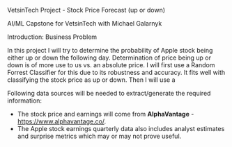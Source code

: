VetsinTech Project - Stock Price Forecast (up or down)

AI/ML Capstone for VetsinTech with Michael Galarnyk

Introduction: Business Problem

In this project I will try to determine the probability of Apple stock being either up or down the following day. Determination of price being up or down is of more use to us vs. an absolute price. I will first use a Random Forrest Classifier for this due to its robustness and accuracy. It fits well with classifying the stock price as up or down. Then I will use a

Following data sources will be needed to extract/generate the required information:
* The stock price and earnings will come from **AlphaVantage** -https://www.alphavantage.co/.
* The Apple stock earnings quarterly data also includes analyst estimates and surprise metrics which may or may not prove useful.
